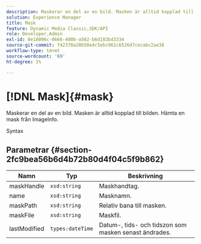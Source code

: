 ```yaml
---
description: Maskerar en del av en bild. Masken är alltid kopplad till bilden. Hämta en mask från ImageInfo.
solution: Experience Manager
title: Mask
feature: Dynamic Media Classic,SDK/API
role: Developer,Admin
exl-id: 0e18096c-0666-400b-a562-b6d183bd3334
source-git-commit: f42378a20b58e4c5ebc961c6526d7cecabc2ae38
workflow-type: tm+mt
source-wordcount: '69'
ht-degree: 1%

---
```


# [!DNL Mask]{#mask}

Maskerar en del av en bild. Masken är alltid kopplad till bilden. Hämta en mask från ImageInfo.

Syntax

## Parametrar {#section-2fc9bea56b6d4b72b80d4f04c5f9b862}

| Namn | Typ | Beskrivning |
|---|---|---|
| maskHandle | `xsd:string` | Maskhandtag. |
| name | `xsd:string` | Masknamn. |
| maskPath | `xsd:string` | Relativ bana till masken. |
| maskFile | `xsd:string` | Maskfil. |
| lastModified | `types:dateTime` | Datum-, tids- och tidszon som masken senast ändrades. |
